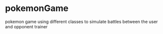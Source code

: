 # pokemonGame
pokemon game using different classes to simulate battles between the user and opponent trainer
